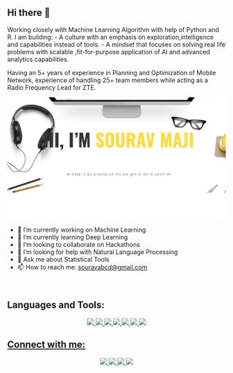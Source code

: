 ## Hi there 👋
Working closely with Machine Learning Algorithm with help of Python and R. I am building: - A culture with an emphasis on exploration,intelligence and capabilities instead of tools. - A mindset that focuses on solving real life problems with scalable ,fit-for-purpose application of AI and advanced analytics capabilities.

Having an 5+ years of experience in Planning and Optimization of Mobile Network, experience of handling 25+ team members while acting as a Radio Frequency Lead for ZTE.

![](sm.png)

- 🔭 I’m currently working on Machine Learning
- 🌱 I’m currently learning Deep Learning
- 👯 I’m looking to collaborate on Hackathons
- 🤔 I’m looking for help with Natural Language Processing
- 💬 Ask me about Statistical Tools
- 📫 How to reach me: souravabcd@gmail.com

<br />


## Languages and Tools:

<p align='center'>
  <a href=""><img height="26" src="https://www.iconfinder.com/data/icons/logos-and-brands-adobe/512/267_Python-512.png">
  <a href=""><img height="26" src="https://lh3.googleusercontent.com/proxy/mkD-WfBgNuI82jMeysxJRbsDN_h4UfX-E5Oz8yBb0DoSknfFI92s055Vfmk2I5V0bM360M-hC4-o4GzIPwfE6DoGAZ64zMmJuJxqiaDr6aYaQkFzevLRB4nqWRqX8m9Z_bswg3b2lTyvJ3OYssNZpNs">
  <a href=""><img height="26" src="https://d33wubrfki0l68.cloudfront.net/57299a1dcd979c623325f11bf5e5ce60f3d4eb00/e4602/wp-content/uploads/2018/10/black.png">
  <a href=""><img height="26" src="https://banner2.cleanpng.com/20180620/sou/kisspng-microsoft-sql-server-microsoft-azure-sql-database-5b2a129e075e46.9374719115294839340302.jpg">
  <a href=""><img height="26" src="https://upload.wikimedia.org/wikipedia/commons/thumb/3/38/Jupyter_logo.svg/883px-Jupyter_logo.svg.png">
  <a href=""><img height="26" src="https://upload.wikimedia.org/wikipedia/commons/thumb/8/86/Microsoft_Excel_2013_logo.svg/1043px-Microsoft_Excel_2013_logo.svg.png">
  <a href=""><img height="26" src="https://colab.research.google.com/img/colab_favicon_256px.png">
    
<br />

## **Connect with me:**

<p align='center'>
  <a href="sourav-maji.blogspot.com"><img height="26" src="https://www.iconfinder.com/data/icons/social-networks-and-media-flat-icons/136/Social_Media_Socialmedia_network_share_socialnetwork_network-22-512.png">
  <a href="https://www.linkedin.com/in/sourav-maji/"><img height="26" src="https://image.flaticon.com/icons/png/512/174/174857.png">
  <a href="https://www.instagram.com/barn_e_/"><img height="26" src="https://upload.wikimedia.org/wikipedia/commons/thumb/a/a5/Instagram_icon.png/600px-Instagram_icon.png">
  <a href="https://www.facebook.com/sourav.maji"><img height="26" src="https://w0.pngwave.com/png/739/443/social-media-facebook-logo-computer-icons-facebook-icon-png-clip-art.png">

<br />

